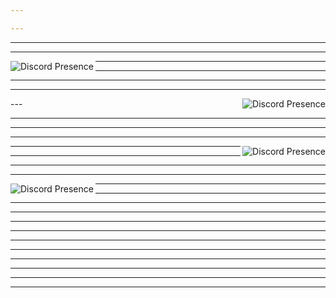 ```yaml
---

---
```


---

---

<img src="https://lanyard.cnrad.dev/api/873803230042263563?idleMessage=:Building%20something...&bg=51177a" alt="Discord Presence" align="left">

---

---

---

---

<img src="https://lanyard.cnrad.dev/api/462592550402916352?idleMessage=:Building%20something...&bg=8c193e" alt="Discord Presence" align="right">
---

---

---

---

<img src="https://lanyard.cnrad.dev/api/949204360515158046?idleMessage=:Building%20something...&bg=55f2fa" alt="Discord Presence" align="right">

---

---

---

---

<img src="https://lanyard.cnrad.dev/api/684781911394353178?idleMessage=:Building%20something...&bg=bd401a" alt="Discord Presence" align="left">

---

---

---

---

---

---

---

---

---

---

---

---

